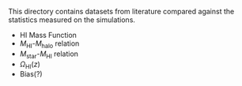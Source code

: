 This directory contains datasets from literature compared against the statistics measured on the simulations.

- HI Mass Function
- $M_\text{HI}$-$M_\text{halo}$ relation
- $M_\text{star}$-$M_\text{HI}$ relation
- $\Omega_\text{HI}(z)$
- Bias(?)
